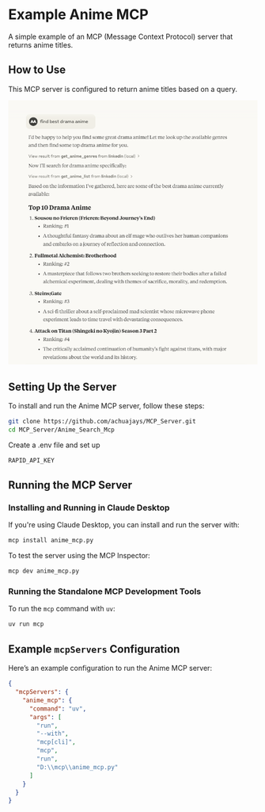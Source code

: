 # Example Anime MCP  
A simple example of an MCP (Message Context Protocol) server that returns anime titles.  

## How to Use  
This MCP server is configured to return anime titles based on a query.   


![Example Image](image.png)


## Setting Up the Server  
To install and run the Anime MCP server, follow these steps:  

```bash 
git clone https://github.com/achuajays/MCP_Server.git
cd MCP_Server/Anime_Search_Mcp
```

Create a .env file and set up 
```bash
RAPID_API_KEY
```

## Running the MCP Server  

### Installing and Running in Claude Desktop  
If you're using Claude Desktop, you can install and run the server with:  
```sh
mcp install anime_mcp.py
```  

To test the server using the MCP Inspector:  
```sh
mcp dev anime_mcp.py
```  

### Running the Standalone MCP Development Tools  
To run the `mcp` command with `uv`:  
```sh
uv run mcp
```  

## Example `mcpServers` Configuration  
Here’s an example configuration to run the Anime MCP server:  
```json
{
  "mcpServers": {
    "anime_mcp": {
      "command": "uv",
      "args": [
        "run",
        "--with",
        "mcp[cli]",
        "mcp",
        "run",
        "D:\\mcp\\anime_mcp.py"
      ]
    }
  }
}
```  
    
